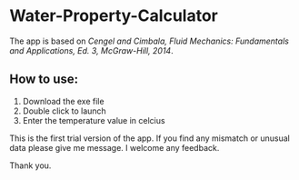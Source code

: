 # Water-Property-Calculator
The app is based on <i>Cengel and Cimbala, Fluid Mechanics: Fundamentals and Applications, Ed. 3, McGraw-Hill, 2014</i>.
## How to use:
1. Download the exe file
2. Double click to launch
3. Enter the temperature value in celcius

This is the first trial version of the app. If you find any mismatch or unusual data please give me message. I welcome any feedback.

Thank you.
